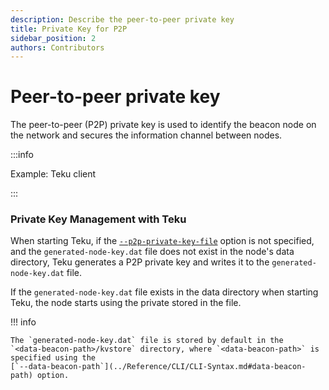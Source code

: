 ```yaml
---
description: Describe the peer-to-peer private key
title: Private Key for P2P
sidebar_position: 2
authors: Contributors
---
```


# Peer-to-peer private key

The peer-to-peer (P2P) private key is used to identify the beacon node on the network and secures
the information channel between nodes.

:::info

Example: Teku client

:::

### Private Key Management with Teku

When starting Teku, if the [`--p2p-private-key-file`](../Reference/CLI/CLI-Syntax.md#p2p-private-key-file)
option is not specified, and the `generated-node-key.dat` file does not exist in the node's
data directory, Teku generates a P2P private key and writes it to the `generated-node-key.dat` file.

If the `generated-node-key.dat` file exists in the data directory when starting Teku, the
node starts using the private stored in the file.

!!! info

    The `generated-node-key.dat` file is stored by default in the
    `<data-beacon-path>/kvstore` directory, where `<data-beacon-path>` is specified using the
    [`--data-beacon-path`](../Reference/CLI/CLI-Syntax.md#data-beacon-path) option.
